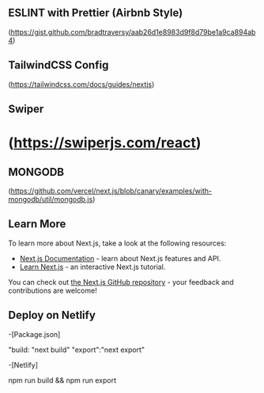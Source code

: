 ## ESLINT with Prettier (Airbnb Style)

(https://gist.github.com/bradtraversy/aab26d1e8983d9f8d79be1a9ca894ab4)

## TailwindCSS Config

(https://tailwindcss.com/docs/guides/nextjs)


## Swiper

(https://swiperjs.com/react)
=======


## MONGODB
(https://github.com/vercel/next.js/blob/canary/examples/with-mongodb/util/mongodb.js)


## Learn More

To learn more about Next.js, take a look at the following resources:

- [Next.js Documentation](https://nextjs.org/docs) - learn about Next.js features and API.
- [Learn Next.js](https://nextjs.org/learn) - an interactive Next.js tutorial.

You can check out [the Next.js GitHub repository](https://github.com/vercel/next.js/) - your feedback and contributions are welcome!

## Deploy on Netlify


-[Package.json]

"build: "next build"
"export":"next export"

-[Netlify]

npm run build && npm run export 
